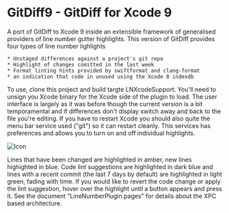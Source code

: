 
# GitDiff9  - GitDiff for Xcode 9

A port of GitDiff to Xcode 9 inside an extensible framework of generalised providers of line number gutter highlights. This version of GitDiff provides four types of line number lighlights

    * Unstaged differences against a project's git repo
    * Highlight of changes comitted in the last week
    * Format linting hints provided by swiftformat and clang-format
    * an indication that code in unused using the Xcode 8 indexdb

To use, clone this project and build targte LNXcodeSupport. You'll need to unsign you Xcode binary for the Xcode side of the plugin to load. The user interface is largely as it was before though the current version is a bit temporamental and if differences don't display switch away and back to the file you're editing. If you have to restart Xcode you should also quite the menu bar service used ("git") so it can restart cleanly. This services has preferences and allows you to turn on and off individual highlights.

![Icon](http://injectionforxcode.johnholdsworth.com/gitdiff2.png)

Lines that have been changed are highlighted in amber, new lines highighted in blue. Code lint suggestions are highlighted in dark blue and lines with a recent commit (the last 7 days by default) are highlighted in light green, fading with time. If you would like to revert the code change or apply the lint suggestion, hover over the highlight until a button appears and press it. See the document "LineNumberPlugin.pages" for details about the XPC based architecture.
